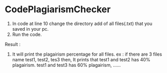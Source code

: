 # CodePlagiarismChecker

1. In code at line 10 change the directory add of all files(.txt) that you saved in your pc.
2. Run the code.

Result :

1. It will print the plagairism percentage for all files.
ex : if there are 3 files name test1, test2, tes3 then,
      It prints that test1 and test2 has 40% plagairism.
                     test1 and test3 has 60% plagairism,
                     ......
                     

